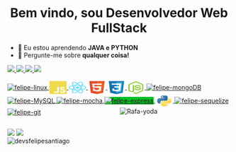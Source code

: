 <h1 align="center">Bem vindo, sou Desenvolvedor Web FullStack</h1>

- 🌱 Eu estou aprendendo **JAVA e PYTHON**
- 💬 Pergunte-me sobre **qualquer coisa!**

<div style="display: flex">
  <a href="https://github.com/devsfelipesantiago">
    <img height="180em" src="https://github-readme-stats.vercel.app/api/top-langs/?username=devsfelipesantiago&layout=compact&langs_count=7&theme=github_dark" />
    <img height="180em" src="https://github-profile-summary-cards.vercel.app/api/cards/stats?username=devsfelipesantiago&theme=github_dark" />
    <img height="150em" src="https://github-profile-summary-cards.vercel.app/api/cards/productive-time?username=devsfelipesantiago&theme=github_dark" />
    <img height="150em" src="https://github-profile-summary-cards.vercel.app/api/cards/profile-details?username=devsfelipesantiago&theme=github_dark" />
</div>
<div style="display: inline_block"><br>
  <img align="center" alt="felipe-linux" height="30" width="40" src="https://icongr.am/devicon/linux-original.svg?size=128&color=currentColor">
  <img align="center" alt="felipe-Js" height="30" width="40" src="https://raw.githubusercontent.com/devicons/devicon/master/icons/javascript/javascript-plain.svg">
  <img align="center" alt="felipe-React" height="30" width="40" src="https://raw.githubusercontent.com/devicons/devicon/master/icons/react/react-original.svg">
  <img align="center" alt="felipe-HTML" height="30" width="40" src="https://raw.githubusercontent.com/devicons/devicon/master/icons/html5/html5-original.svg">
  <img align="center" alt="felipe-CSS" height="30" width="40" src="https://raw.githubusercontent.com/devicons/devicon/master/icons/css3/css3-original.svg">
  <img align="center" alt="felipe-nodejs" height="30" width="40" src="https://raw.githubusercontent.com/devicons/devicon/master/icons/nodejs/nodejs-original.svg">
  <img align="center" alt="felipe-mongoDB" height="30" width="40" src="https://icongr.am/devicon/mongodb-original-wordmark.svg?size=128&color=currentColor" style="background-color: #fff">
  <img align="center" alt="felipe-MySQL" height="30" width="40" src="https://icongr.am/devicon/mysql-original-wordmark.svg?size=128&color=currentColor">
  <img align="center" alt="felipe-mocha" height="30" width="40" src="https://icongr.am/devicon/mocha-plain.svg?size=128&color=currentColor">
  <img align="center" alt="felipe-express" height="30" width="40" src="https://icongr.am/devicon/express-original.svg?size=128&color=currentColor" style="background-color: #00c220">
  <img align="center" alt="felipe-Python" height="30" width="40" src="https://raw.githubusercontent.com/devicons/devicon/master/icons/python/python-original.svg">
  <img align="center" alt="felipe-sequelize" height="30" width="40" src="https://icongr.am/devicon/sequelize-original.svg?size=128&color=000000">
  <img align="center" alt="felipe-git" height="30" width="40" src="https://icongr.am/devicon/git-original.svg?size=128&color=000000">
  <img align="right" alt="Rafa-yoda" height="230" width="250" src="https://cdn.dribbble.com/users/720825/screenshots/3253310/slim-jim-_dribbble_-_800x600_.gif">
</div>
  
##
  
<div>
  <a href="mailto:devfelipesantiago@gmail.com">
  <img src="https://img.shields.io/badge/-Gmail-%23333?style=for-the-badge&logo=gmail&logoColor=white" target="_blank"></a>
  <a href="https://linkedin.com/in/devfelipesantiago/" target="_blank">
  <img src="https://img.shields.io/badge/-LinkedIn-%230077B5?style=for-the-badge&logo=linkedin&logoColor=white" target="_blank"></a>
</div>
<div align="left">
  <img src="https://komarev.com/ghpvc/?username=devfelipesantiago&label=Profile%20views&color=0e75b6&style=flat" alt="devsfelipesantiago" />
</div>
